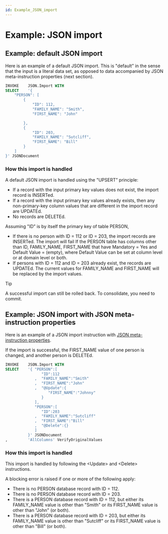 ```yaml
---
id: Example_JSON_import
---
```


# Example: JSON import

## Example: default JSON import

Here is an example of a default JSON import. This is "default” in the sense that the input is a literal data set, as opposed to data accompanied by JSON meta-instruction properties (next section).

```sql
INVOKE    JSON.Import WITH
SELECT    '{
	"PERSON": [
		{
			"ID": 112,
			"FAMILY_NAME": "Smith",
			"FIRST_NAME": "John"

		},
		{
			"ID": 203,
			"FAMILY_NAME": "Sutcliff",
			"FIRST_NAME": "Bill"
		}
	]
}' JSONDocument

```

### How this import is handled

A default JSON import is handled using the "UPSERT” principle:

- If a record with the input primary key values does not exist, the import record is INSERTed.
- If a record with the input primary key values already exists, then any non-primary-key column values that are different in the import record are UPDATEd.
- No records are DELETEd.

Assuming "ID” is by itself the primary key of table PERSON,

- If there is no person with ID = 112 or ID = 203, the import records are INSERTed. The import will fail If the PERSON table has columns other than ID, FAMILY_NAME, FIRST_NAME that have Mandatory = Yes and Default Value = (empty), where Default Value can be set at column level or at domain level or both.
- If persons with ID = 112 and ID = 203 already exist, the records are UPDATEd. The current values for FAMILY_NAME and FIRST_NAME will be replaced by the import values.

> [!TIP]
> A successful import can still be rolled back. To consolidate, you need to commit.

## Example: JSON import with JSON meta-instruction properties

Here is an example of a JSON import instruction with [JSON meta-instruction properties](/docs/Repositories/USoft%20JSON%20format/Metainstruction%20properties%20in%20JSON.md).

If the import is successful, the FIRST_NAME value of one person is changed, and another person is DELETEd.

```sql
INVOKE    JSON.Import WITH
SELECT    '{ "PERSON":[
                "ID":112
             ,  "FAMILY_NAME":"Smith"
             ,  "FIRST_NAME":"John"
             ,  "@Update":{
                   "FIRST_NAME":"Johnny"
                }
             ],
             "PERSON":[
                "ID":203
             ,  "FAMILY_NAME":"Sutcliff"
             ,  "FIRST_NAME":"Bill"
             ,  "@Delete":{}
             ]
          }' JSONDocument
,         'AllColumns' VerifyOriginalValues
```

### How this import is handled

This import is handled by following the \<Update> and \<Delete> instructions.

A blocking error is raised if one or more of the following apply:

- There is no PERSON database record with ID = 112.
- There is no PERSON database record with ID = 203.
- There is a PERSON database record with ID = 112, but either its FAMILY_NAME value is other than "Smith" or its FIRST_NAME value is other than "John" (or both).
- There is a PERSON database record with ID = 203, but either its FAMILY_NAME value is other than "Sutcliff" or its FIRST_NAME value is other than "Bill" (or both).